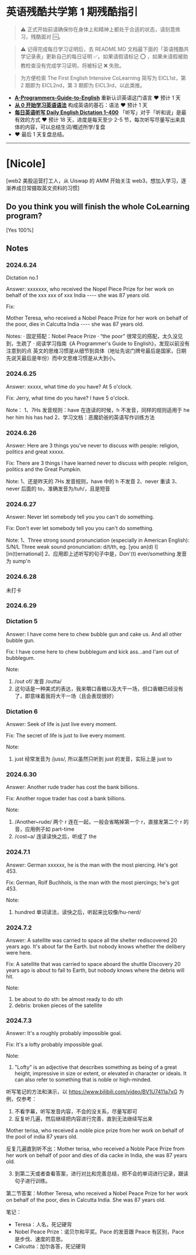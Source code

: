 # 英语残酷共学第 1 期残酷指引

> ⚠️ 正式开始前请确保你在身体上和精神上都处于合适的状态，请刻意练习，残酷面对 🆒。

> ⚠️ 记得完成每日学习证明后，去 README.MD 文档最下面的「英语残酷共学记录表」更新自己的每日证明 ✅。如果请假请标记 ⭕️ ，如果未请假被助教检查没有完成学习证明，将被标记 ❌ 失败。

> 为方便检索 The First English Intensive CoLearning 简写为 EICL1st，第 2 期即为 EICL2nd，第 3 期即为 EICL3rd，以此类推。

- [**A-Programmers-Guide-to-English**](https://github.com/yujiangshui/A-Programmers-Guide-to-English) 重新认识英语这门语言 ❤️ 预计 1 天
- [**从 0 开始学习英语语法**](https://hzpt-inet-club.github.io/english-note/) 构成英语的基石：语法 ❤️ 预计 1 天
- [**每日英语听写 Daily English Dictation 1-400**](https://www.bilibili.com/video/BV1U7411a7xG?p=3&vd_source=bc0666711d2280c24d54945ab9c11146) 「听写」对于「听和说」是最有效的方式 ❤️ 预计 18 天，进度是每天至少 2-5 节，每次听写尽量写出来具体的内容，可以总结生词/概述所学/复盘
- ❤️ 最后 1 天复盘总结。

---

# [Nicole]
[web2 美股运营打工人，从 Uiswap 的 AMM 开始关注 web3，想加入学习，逐渐养成日常摄取英文资料的习惯]

## Do you think you will finish the whole CoLearning program?
[Yes 100%]

## Notes
### 2024.6.24
Dictation no.1

Answer:
xxxxxxx, who received the Nopel Piece Prize for her work on behalf of the xxx  xxx of xxx India ---- she was 87 years old.

Fix:

Mother Teresa, who received a Nobel Peace Prize for her work on behalf of the poor, dies in Calcutta India ---- she was 87 years old.

Notes:
· 固定搭配：Nobel Peace Prize
· “the poor” 很常见的搭配，太久没见到，生疏了
· 阅读学习指南《A Programmer's Guide to English》，发现以前没有注意到的点
英文的思维习惯是从细节到具体（地址先说门牌号最后是国家，日期先说天最后是年份）而中文思维习惯是从大到小。


### 2024.6.25

Answer:
xxxxx, what time do you have?
At 5 o'clock.

Fix:
Jerry, what time do you have?
I have 5 o'clock.

Note：
1、7Hs 发音规则：have 在连读的时候，h 不发音，同样的规则适用于 he her him his has had
2、学习文档：恶魔奶爸的英语写作训练方法

### 2024.6.26
Answer:
Here are 3 things you've never to discuss with people: religion, politics and great xxxxx.

Fix:
There are 3 things I have learned never to discuss with people: religion, politics and the Great Pumpkin.

Note:
1、还是昨天的 7Hs 发音规则，have 中的 h 不发音
2、never 重读
3、never 后面的 to，准确发音为/tuh/，且是短音

### 2024.6.27
Answer:
Never let somebody tell you you can't do something.

Fix:
Don't ever let somebody tell you you can't do something.

Note:
1、Three strong sound pronunciation (especially in American English): S/N/L
Three weak sound pronunciation: d/t/th, eg. [you an(d) I] [in(t)ernational] 
2、应用即上述听写的句子中是，Don'(t) ever/something 发音为 sump'n

### 2024.6.28
未打卡

### 2024.6.29
### Dictation 5
Answer:
I have come here to chew bubble gun and cake us. And all other bubble gun.

Fix:
I have come here to chew bubblegum and kick ass...and I'am out of bubblegum.

Note:
1. /out of/ 发音 /outta/
2. 这句话是一种美式的表达，我来嚼口香糖以及大干一场，但口香糖已经没有了，即意味着我将大干一场（且会表现很好）

### Dictation 6
Answer:
Seek of life is just live every moment.

Fix:
The secret of life is just to live every moment.

Note:
1. just 经常发音为 /juss/, 所以虽然只听到 just 的发音，实际上是 just to

### 2024.6.30
Answer:
Another rude trader has cost the bank billions.

Fix:
Another rogue trader has cost a bank billions.

Note:
1. /Another~rude/ 两个 r 连在一起，一般会省略掉第一个 r，直接发第二个 r 的音，应用例子如 part-time
2. /cost~a/ 连读读快之后，听成了 the

### 2024.7.1
Answer:
German xxxxxx, he is the man with the most piercing. He's got 453.

Fix:
German, Rolf Buchhols, is the man with the most piercings; he's got 453.

Note:
1. hundred 单词读法，读快之后，听起来比较像/hu-nerd/

### 2024.7.2
Answer:
A satellite was carried to space all the shelter rediscovered 20 years ago. It's about far the Earth. but nobody knows whether the delibery were here.

Fix:
A satellite that was carried to space aboard the shuttle Discovery 20 years ago is about to fall to Earth, but nobody knows where the debris will hit.

Note:
1. be about to do sth: be almost ready to do sth
2. debris: broken pieces of the satellite

### 2024.7.3
Answer:
It's a roughly probably impossible goal.

Fix:
It's a lofty probably impossible goal.

Note:
1. "Lofty" is an adjective that describes something as being of a great height, impressive in size or extent, or elevated in character or ideals. It can also refer to something that is noble or high-minded.


听写笔记的方法和演示，以 https://www.bilibili.com/video/BV1U7411a7xG 为例，仅参考：

1. 不看字幕，听写发音内容，不会的没关系，尽量写即可
2. 反复听几遍，然后继续把内容进行完善，直到无法继续写出来

Mother terisa, who received a noble pice prize from her work on behalf of the pool of india 87 years old.

反复几遍直到听不出：Mother terisa, who received a Noble Pace Prize from her work on behalf of poor and dies of dia cacke in India, she was 87 years old.

3. 到第二天或者查看答案，进行对比和完善总结，把不会的单词进行记录，跟读句子进行训练。

第二节答案：Mother Teresa, who received a Nobel Peace Prize for her work on behalf of the poor, dies in Calcutta India. She was 87 years old.

笔记：

- Teresa：人名，死记硬背
- Nobel Peace Prize：诺贝尔和平奖。Pace 的发音跟 Peace 有区别，Pace 是步伐、速度的意思。
- Calcutta：加尔各答，死记硬背
